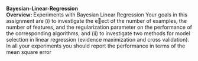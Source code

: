 <b>Bayesian-Linear-Regression</b>
<br/>
<b>Overview: </b>Experiments with Bayesian Linear Regression
Your goals in this assignment are (i) to investigate the eect of the number of examples, the number
of features, and the regularization parameter on the performance of the corresponding algorithms,
and (ii) to investigate two methods for model selection in linear regression (evidence maximization
and cross validation). In all your experiments you should report the performance in terms of the
mean square error
